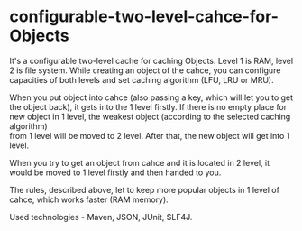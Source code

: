 # configurable-two-level-cahce-for-Objects

It's a configurable two-level cache for caching Objects. Level 1 is RAM, level 2 is file system. While creating an object 
of the cahce, you can configure capacities of both levels and set caching algorithm (LFU, LRU or MRU).

When you put object into cahce (also passing a key, which will let you to get the object back), it gets into the 1 level firstly. 
If there is no empty place for new object in 1 level, the weakest object (according to the selected caching algorithm)  
from 1 level will be moved to 2 level. After that, the new object will get into 1 level.

When you try to get an object from cahce and it is located in 2 level, it would be moved to 1 level firstly and then handed to you.

The rules, described above, let to keep more popular objects in 1 level of cahce, which works faster (RAM memory).

Used technologies - Maven, JSON, JUnit, SLF4J.
